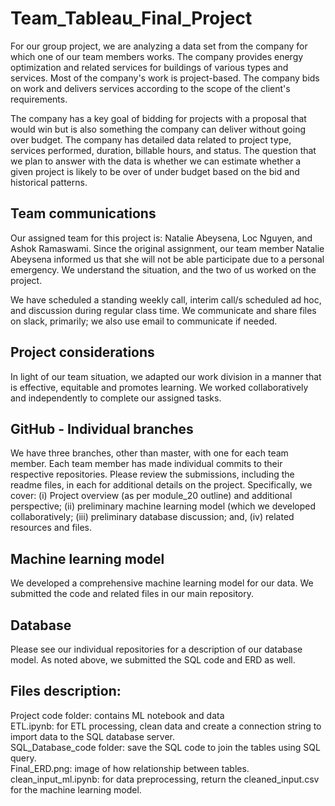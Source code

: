 # Team_Tableau_Final_Project

For our group project, we are analyzing a data set from the company for which one of our team members works. The company provides energy optimization and related services for buildings of various types and services. Most of the company's work is project-based. The company bids on work and delivers services according to the scope of the client's requirements.  

The company has a key goal of bidding for projects with a proposal that would win but is also something the company can deliver without going over budget. The company has detailed data related to project type, services performed, duration, billable hours, and status. The question that we plan to answer with the data is whether we can estimate whether a given project is likely to be over of under budget based on the bid and historical patterns.  

## Team communications
Our assigned team for this project is: Natalie Abeysena, Loc Nguyen, and Ashok Ramaswami. Since the original assignment, our team member Natalie Abeysena informed us that she will not be able participate due to a personal emergency. We understand the situation, and the two of us worked on the project.  

We have scheduled a standing weekly call, interim call/s scheduled ad hoc, and discussion during regular class time. We communicate and share files on slack, primarily; we also use email to communicate if needed.  

## Project considerations
In light of our team situation, we adapted our work division in a manner that is effective, equitable and promotes learning. We worked collaboratively and independently to complete our assigned tasks.

## GitHub - Individual branches
We have three branches, other than master, with one for each team member. Each team member has made individual commits to their respective repositories. Please review the submissions, including the readme files, in each for additional details on the project. Specifically, we cover: (i) Project overview (as per module_20 outline) and additional perspective; (ii) preliminary machine learning model (which we developed collaboratively; (iii) preliminary database discussion; and, (iv) related resources and files.

## Machine learning model
We developed a comprehensive machine learning model for our data. We submitted the code and related files in our main repository.

## Database
Please see our individual repositories for a description of our database model. As noted above, we submitted the SQL code and ERD as well.

## Files description:
Project code folder: contains ML notebook and data  
ETL.ipynb: for ETL processing, clean data and create a connection string to import data to the SQL database server.  
SQL_Database_code folder: save the SQL code to join the tables using SQL query.  
Final_ERD.png: image of how relationship between tables.  
clean_input_ml.ipynb: for data preprocessing, return the cleaned_input.csv for the machine learning model.
